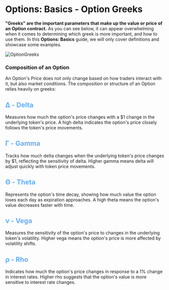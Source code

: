# Options: Basics - Option Greeks

**"Greeks" are the important parameters that make up the value or price of an Option contract.** As you can see below, it can appear overwhelming when it comes to determining which greek is more important, and how to use them. In this **Options: Basics** guide, we will only cover definitions and showcase some examples.

![OptionGreeks](/OptionGreeks.png)

### Composition of an Option

An Option's Price does not only change based on how traders interact with it, but also market conditions. The composition or structure of an Option relies heavily on greeks:

## <span style="color: #64acff">Δ - Delta</span>

Measures how much the option's price changes with a $1 change in the underlying token's price. A high delta indicates the option's price closely follows the token's price movements.

## <span style="color: #64acff">Γ - Gamma</span>

Tracks how much delta changes when the underlying token's price changes by $1, reflecting the sensitivity of delta. Higher gamma means delta will adjust quickly with token price movements.

## <span style="color: #64acff">Θ - Theta</span>

Represents the option's time decay, showing how much value the option loses each day as expiration approaches. A high theta means the option's value decreases faster with time.

## <span style="color: #64acff">ν - Vega</span>

Measures the sensitivity of the option's price to changes in the underlying token's volatility. Higher vega means the option's price is more affected by volatility shifts.

## <span style="color: #64acff">ρ - Rho</span>

Indicates how much the option's price changes in response to a 1% change in interest rates. Higher rho suggests that the option's value is more sensitive to interest rate changes.